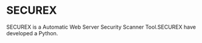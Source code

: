 # SECUREX

SECUREX is a Automatic Web Server Security Scanner Tool.SECUREX have developed a Python.
